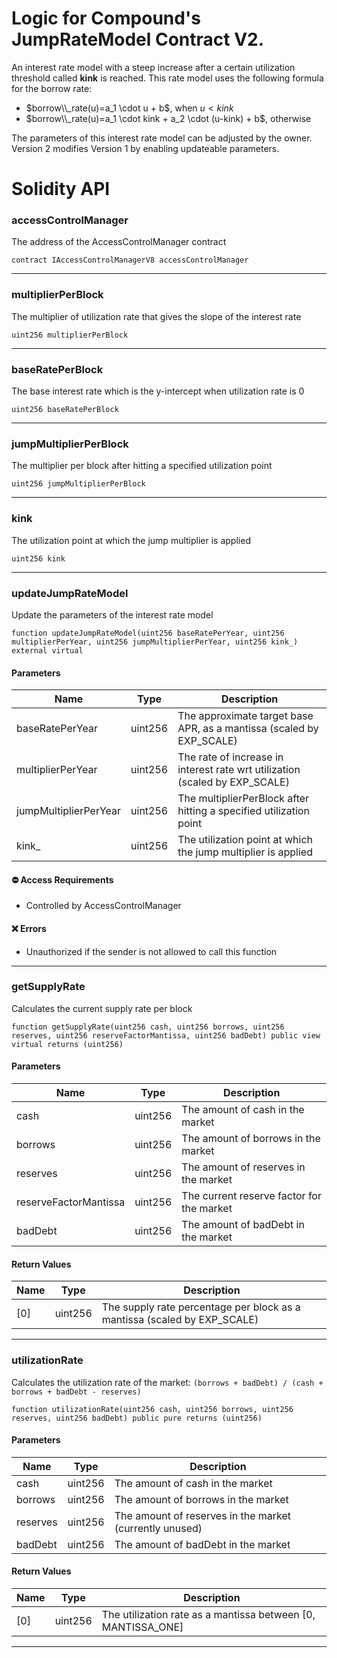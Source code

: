 # Logic for Compound's JumpRateModel Contract V2.

An interest rate model with a steep increase after a certain utilization threshold called **kink** is reached.
This rate model uses the following formula for the borrow rate:

* $borrow\\_rate(u)=a_1 \cdot u + b$, when $u < kink$
* $borrow\\_rate(u)=a_1 \cdot kink + a_2  \cdot (u-kink) + b$, otherwise

The parameters of this interest rate model can be adjusted by the owner.
Version 2 modifies Version 1 by enabling updateable parameters.

# Solidity API

### accessControlManager

The address of the AccessControlManager contract

```solidity
contract IAccessControlManagerV8 accessControlManager
```

---

### multiplierPerBlock

The multiplier of utilization rate that gives the slope of the interest rate

```solidity
uint256 multiplierPerBlock
```

---

### baseRatePerBlock

The base interest rate which is the y-intercept when utilization rate is 0

```solidity
uint256 baseRatePerBlock
```

---

### jumpMultiplierPerBlock

The multiplier per block after hitting a specified utilization point

```solidity
uint256 jumpMultiplierPerBlock
```

---

### kink

The utilization point at which the jump multiplier is applied

```solidity
uint256 kink
```

---

### updateJumpRateModel

Update the parameters of the interest rate model

```solidity
function updateJumpRateModel(uint256 baseRatePerYear, uint256 multiplierPerYear, uint256 jumpMultiplierPerYear, uint256 kink_) external virtual
```

#### Parameters

| Name                  | Type    | Description                                                                 |
| --------------------- | ------- | --------------------------------------------------------------------------- |
| baseRatePerYear       | uint256 | The approximate target base APR, as a mantissa (scaled by EXP\_SCALE)        |
| multiplierPerYear     | uint256 | The rate of increase in interest rate wrt utilization (scaled by EXP\_SCALE) |
| jumpMultiplierPerYear | uint256 | The multiplierPerBlock after hitting a specified utilization point          |
| kink\_                | uint256 | The utilization point at which the jump multiplier is applied               |

#### ⛔️ Access Requirements

* Controlled by AccessControlManager

#### ❌ Errors

* Unauthorized if the sender is not allowed to call this function

---

### getSupplyRate

Calculates the current supply rate per block

```solidity
function getSupplyRate(uint256 cash, uint256 borrows, uint256 reserves, uint256 reserveFactorMantissa, uint256 badDebt) public view virtual returns (uint256)
```

#### Parameters

| Name                  | Type    | Description                               |
| --------------------- | ------- | ----------------------------------------- |
| cash                  | uint256 | The amount of cash in the market          |
| borrows               | uint256 | The amount of borrows in the market       |
| reserves              | uint256 | The amount of reserves in the market      |
| reserveFactorMantissa | uint256 | The current reserve factor for the market |
| badDebt               | uint256 | The amount of badDebt in the market       |

#### Return Values

| Name | Type    | Description                                                              |
| ---- | ------- | ------------------------------------------------------------------------ |
| \[0]  | uint256 | The supply rate percentage per block as a mantissa (scaled by EXP\_SCALE) |

---

### utilizationRate

Calculates the utilization rate of the market: `(borrows + badDebt) / (cash + borrows + badDebt - reserves)`

```solidity
function utilizationRate(uint256 cash, uint256 borrows, uint256 reserves, uint256 badDebt) public pure returns (uint256)
```

#### Parameters

| Name     | Type    | Description                                             |
| -------- | ------- | ------------------------------------------------------- |
| cash     | uint256 | The amount of cash in the market                        |
| borrows  | uint256 | The amount of borrows in the market                     |
| reserves | uint256 | The amount of reserves in the market (currently unused) |
| badDebt  | uint256 | The amount of badDebt in the market                     |

#### Return Values

| Name | Type    | Description                                                  |
| ---- | ------- | ------------------------------------------------------------ |
| \[0]  | uint256 | The utilization rate as a mantissa between \[0, MANTISSA\_ONE] |

---
